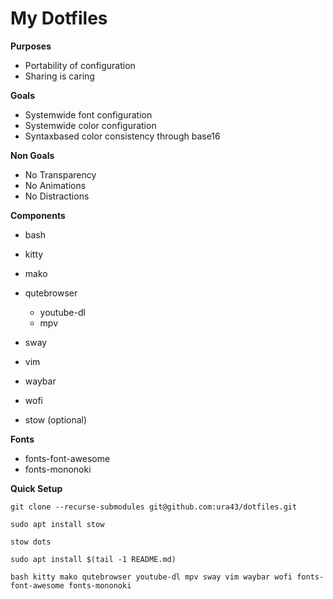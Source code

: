 # My Dotfiles

**Purposes**
* Portability of configuration
* Sharing is caring

**Goals**
* Systemwide font configuration
* Systemwide color configuration
* Syntaxbased color consistency through base16

**Non Goals**
* No Transparency
* No Animations
* No Distractions

**Components**
* bash
* kitty
* mako
* qutebrowser
    * youtube-dl
    * mpv
* sway
* vim
* waybar
* wofi

* stow (optional)

**Fonts**
* fonts-font-awesome
* fonts-mononoki

**Quick Setup**

    git clone --recurse-submodules git@github.com:ura43/dotfiles.git

    sudo apt install stow

    stow dots

    sudo apt install $(tail -1 README.md)

    bash kitty mako qutebrowser youtube-dl mpv sway vim waybar wofi fonts-font-awesome fonts-mononoki 
